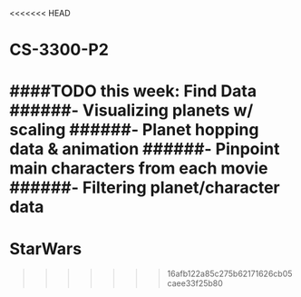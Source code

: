 <<<<<<< HEAD
# CS-3300-P2
####TODO this week: Find Data
######- Visualizing planets w/ scaling
######- Planet hopping data & animation
######- Pinpoint main characters from each movie
######- Filtering planet/character data
=======
# StarWars
>>>>>>> 16afb122a85c275b62171626cb05caee33f25b80
